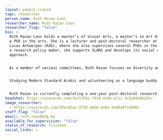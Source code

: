 ```yaml
---
layout: people.liquid
tags: researcher
person_name: Ruth Razan Loos
researcher_name: Ruth Razan Loos
researcher_flag: "false"
bio: >-
  Ruth Razan Loos holds a master’s of Visual Arts, a master’s in Art History and
  a PhD in the arts. She is a lecturer and post-doctoral researcher at Sint
  Lucas Antwerpen (KdG), where she also supervises several PhDs in the arts. As
  a research policy maker, she supports SLARG and develops its social outreach
  approach.


  As a member of various committees, Ruth Razan focuses on diversity and inclusion. She values participatory practices and a general concern for solidarity. For the past 5 years, she has been initiating and organising various events in close collaboration with Stadscanvas (Fameus), a space for artistic newcomers in Antwerp. Together they develop new partnerships, among others with the Plantin-Moretus Museum, Rataplan and Voem.


  Studying Modern Standard Arabic and volunteering as a language buddy for newcomers, led to a socio-political interest in our multilingual and multiscript world. How artists and designers critique, engage and propose a way of dealing with mono- and multilingual/multiscript realities is the focus of an elective course she teaches, and of a new Erasmus+ collaboration between Sint Lucas Antwerpen (KdG) and the American University in Cairo.


  Ruth Razan is currently completing a one-year post-doctoral research project "Closer than your jugular vein" at Sint Lucas Antwerpen (KdG), which will lead to new initiatives where art and religion can meet.
headshot: https://ucarecdn.com/3b157601-791d-4194-a711-3c828949b264/
image_researcher:
  - https://ucarecdn.com/35ec83ac-5f39-4eb6-be8a-5ed6a07cd490/
staff_flag: "false"
email: ruth.loos@kdg.be
available_for_supervision: "false"
status_of_research: finished
social_links: \-
---
```


